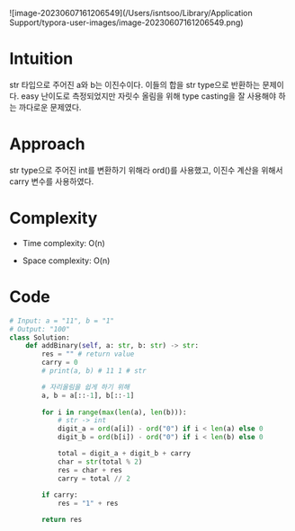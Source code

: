 ![image-20230607161206549](/Users/isntsoo/Library/Application Support/typora-user-images/image-20230607161206549.png)



# Intuition
str 타입으로 주어진 a와 b는 이진수이다. 이들의 합을 str type으로 반환하는 문제이다. easy 난이도로 측정되었지만 자릿수 올림을 위해 type casting을  잘 사용해야 하는 까다로운 문제였다.

# Approach
str type으로 주어진 int를 변환하기 위해라 ord()를 사용했고, 이진수 계산을 위해서 carry 변수를 사용하였다.

# Complexity
- Time complexity: O(n)
<!-- Add your time complexity here, e.g. $$O(n)$$ -->

- Space complexity: O(n)
<!-- Add your space complexity here, e.g. $$O(n)$$ -->

# Code
```python
# Input: a = "11", b = "1"
# Output: "100"
class Solution:
    def addBinary(self, a: str, b: str) -> str:
        res = "" # return value
        carry = 0
        # print(a, b) # 11 1 # str

        # 자리올림을 쉽게 하기 위해
        a, b = a[::-1], b[::-1]
        
        for i in range(max(len(a), len(b))):
            # str -> int
            digit_a = ord(a[i]) - ord("0") if i < len(a) else 0
            digit_b = ord(b[i]) - ord("0") if i < len(b) else 0

            total = digit_a + digit_b + carry
            char = str(total % 2)
            res = char + res
            carry = total // 2
            
        if carry:
            res = "1" + res

        return res
```